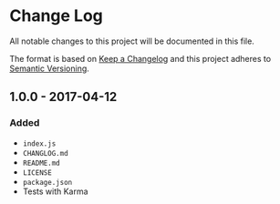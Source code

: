 # Change Log
All notable changes to this project will be documented in this file.

The format is based on [Keep a Changelog](http://keepachangelog.com/)
and this project adheres to [Semantic Versioning](http://semver.org/).

## 1.0.0 - 2017-04-12
### Added
 - `index.js`
 - `CHANGLOG.md`
 - `README.md`
 - `LICENSE`
 - `package.json`
 - Tests with Karma
